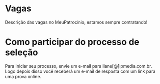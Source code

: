 # Vagas
Descrição das vagas no MeuPatrocínio, estamos sempre contratando!

# Como participar do processo de seleção
Para iniciar seu processo, envie um e-mail para liane[@]ipmedia.com.br. Logo depois disso você receberá um e-mail de resposta com um link para uma prova online.
